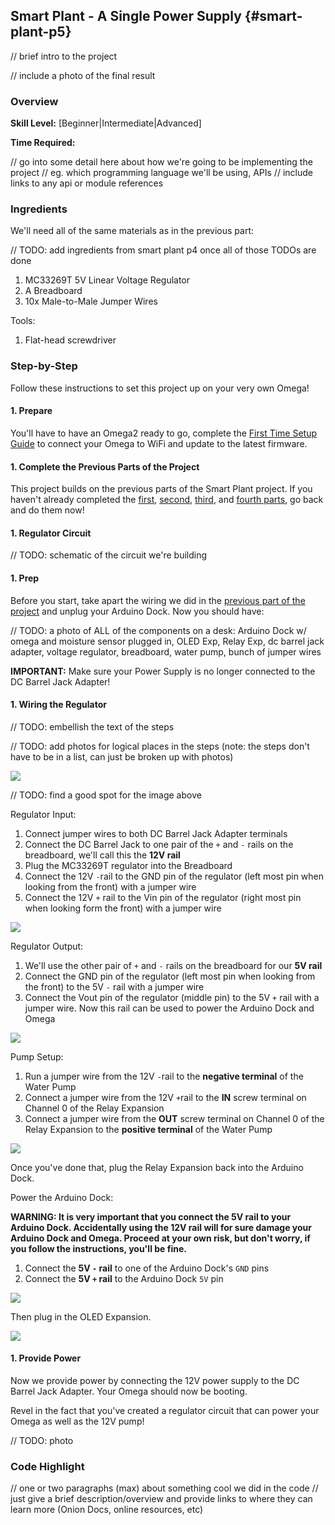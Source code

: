 ## Smart Plant - A Single Power Supply {#smart-plant-p5}

// brief intro to the project

// include a photo of the final result

### Overview

**Skill Level:** [Beginner|Intermediate|Advanced]

**Time Required:** <a time estimate to complete the project>

// go into some detail here about how we're going to be implementing the project
//	eg. which programming language we'll be using, APIs
//	include links to any api or module references

### Ingredients

We'll need all of the same materials as in the previous part:

// TODO: add ingredients from smart plant p4 once all of those TODOs are done

1. MC33269T 5V Linear Voltage Regulator
1. A Breadboard
1. 10x Male-to-Male Jumper Wires

Tools:

1. Flat-head screwdriver



### Step-by-Step

Follow these instructions to set this project up on your very own Omega!

#### 1. Prepare

You'll have to have an Omega2 ready to go, complete the [First Time Setup Guide](https://docs.onion.io/omega2-docs/first-time-setup.html) to connect your Omega to WiFi and update to the latest firmware.


#### 1. Complete the Previous Parts of the Project

This project builds on the previous parts of the Smart Plant project. If you haven't already completed the [first](#smart-plant-p1), [second](#smart-plant-p2), [third](#smart-plant-p3), and [fourth parts](#smart-plant-p4), go back and do them now!

#### 1. Regulator Circuit

// TODO: schematic of the circuit we're building

#### 1. Prep

Before you start, take apart the wiring we did in the [previous part of the project](#smart-plant-p4) and unplug your Arduino Dock. Now you should have:

// TODO: a photo of ALL of the components on a desk: Arduino Dock w/ omega and moisture sensor plugged in, OLED Exp, Relay Exp, dc barrel jack adapter, voltage regulator, breadboard, water pump, bunch of jumper wires

**IMPORTANT:** Make sure your Power Supply is no longer connected to the DC Barrel Jack Adapter!

#### 1. Wiring the Regulator

// TODO: embellish the text of the steps

// TODO: add photos for logical places in the steps (note: the steps don't have to be in a list, can just be broken up with photos)

![](./img/smart-plant-p5-0-circuit-planning-1-regulator.png)

// TODO: find a good spot for the image above


Regulator Input:

1. Connect jumper wires to both DC Barrel Jack Adapter terminals
1. Connect the DC Barrel Jack to one pair of the `+` and `-` rails on the breadboard, we'll call this the **12V rail**
1. Plug the MC33269T regulator into the Breadboard
1. Connect the 12V `-`rail to the GND pin of the regulator (left most pin when looking from the front) with a jumper wire
1. Connect the 12V `+` rail to the Vin pin of the regulator (right most pin when looking form the front) with a jumper wire

![](./img/smart-plant-p5-wiring-01.jpg)

Regulator Output:

1. We'll use the other pair of `+` and `-` rails on the breadboard for our **5V rail**
1. Connect the GND pin of the regulator (left most pin when looking from the front) to the 5V `-` rail with a jumper wire
1. Connect the Vout pin of the regulator (middle pin) to the 5V `+` rail with a jumper wire. Now this rail can be used to power the Arduino Dock and Omega

![](./img/smart-plant-p5-wiring-02.jpg)

Pump Setup:

1. Run a jumper wire from the 12V `-`rail to the **negative terminal** of the Water Pump
1. Connect a jumper wire from the 12V `+`rail to the **IN** screw terminal on Channel 0 of the Relay Expansion
1. Connect a jumper wire from the **OUT** screw terminal on Channel 0 of the Relay Expansion to the **positive terminal** of the Water Pump

![](./img/smart-plant-p5-wiring-03.jpg)

Once you've done that, plug the Relay Expansion back into the Arduino Dock.

Power the Arduino Dock:

**WARNING: It is very important that you connect the 5V rail to your Arduino Dock. Accidentally using the 12V rail will for sure damage your Arduino Dock and Omega. Proceed at your own risk, but don't worry, if you follow the instructions, you'll be fine.**

1. Connect the **5V `-` rail** to one of the Arduino Dock's `GND` pins
1. Connect the **5V `+` rail** to the Arduino Dock `5V` pin

![](./img/smart-plant-p5-wiring-04.jpg)

Then plug in the OLED Expansion.

![](./img/smart-plant-p5-wiring-05.jpg)

#### 1. Provide Power

Now we provide power by connecting the 12V power supply to the DC Barrel Jack Adapter. Your Omega should now be booting.

Revel in the fact that you've created a regulator circuit that can power your Omega as well as the 12V pump!

// TODO: photo


### Code Highlight

// one or two paragraphs (max) about something cool we did in the code
//	just give a brief description/overview and provide links to where they can learn more (Onion Docs, online resources, etc)
